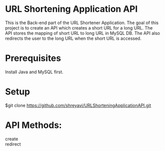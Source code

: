 # URL Shortening Application API
This is the Back-end part of the URL Shortener Application. The goal of this project is to create an API which creates a short URL for a long URL. The API stores the mapping of short URL to long URL in MySQL DB. The API also redirects the user to the long URL when the short URL is accessed.

# Prerequisites
Install Java and MySQL first. 

# Setup
\$git clone https://github.com/shreyavi/URLShorteningApplicationAPI.git


# API Methods:
create<br/>
redirect
